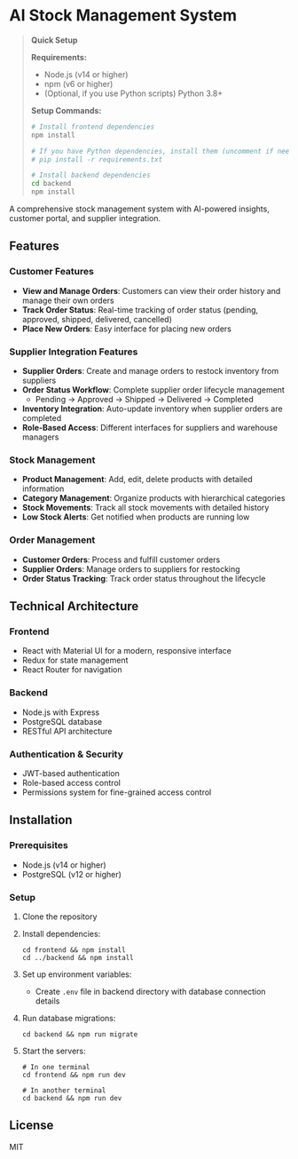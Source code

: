 # AI Stock Management System

> **Quick Setup**
>
> **Requirements:**
> - Node.js (v14 or higher)
> - npm (v6 or higher)
> - (Optional, if you use Python scripts) Python 3.8+
>
> **Setup Commands:**
> ```sh
> # Install frontend dependencies
> npm install
>
> # If you have Python dependencies, install them (uncomment if needed)
> # pip install -r requirements.txt
>
> # Install backend dependencies
> cd backend
> npm install
> ```

A comprehensive stock management system with AI-powered insights, customer portal, and supplier integration.

## Features

### Customer Features

- **View and Manage Orders**: Customers can view their order history and manage their own orders
- **Track Order Status**: Real-time tracking of order status (pending, approved, shipped, delivered, cancelled)
- **Place New Orders**: Easy interface for placing new orders

### Supplier Integration Features

- **Supplier Orders**: Create and manage orders to restock inventory from suppliers
- **Order Status Workflow**: Complete supplier order lifecycle management
  - Pending → Approved → Shipped → Delivered → Completed
- **Inventory Integration**: Auto-update inventory when supplier orders are completed
- **Role-Based Access**: Different interfaces for suppliers and warehouse managers

### Stock Management

- **Product Management**: Add, edit, delete products with detailed information
- **Category Management**: Organize products with hierarchical categories
- **Stock Movements**: Track all stock movements with detailed history
- **Low Stock Alerts**: Get notified when products are running low

### Order Management

- **Customer Orders**: Process and fulfill customer orders
- **Supplier Orders**: Manage orders to suppliers for restocking
- **Order Status Tracking**: Track order status throughout the lifecycle

## Technical Architecture

### Frontend

- React with Material UI for a modern, responsive interface
- Redux for state management
- React Router for navigation

### Backend

- Node.js with Express
- PostgreSQL database
- RESTful API architecture

### Authentication & Security

- JWT-based authentication
- Role-based access control
- Permissions system for fine-grained access control

## Installation

### Prerequisites

- Node.js (v14 or higher)
- PostgreSQL (v12 or higher)

### Setup

1. Clone the repository
2. Install dependencies:
   ```
   cd frontend && npm install
   cd ../backend && npm install
   ```
3. Set up environment variables:
   - Create `.env` file in backend directory with database connection details
4. Run database migrations:
   ```
   cd backend && npm run migrate
   ```
5. Start the servers:

   ```
   # In one terminal
   cd frontend && npm run dev

   # In another terminal
   cd backend && npm run dev
   ```

## License

MIT
